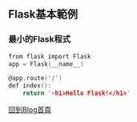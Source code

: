 ## Flask基本範例

### 最小的Flask程式
```c
from flask import Flask
app = Flask(__name__)

@app.route('/')
def index():
	return '<h1>Hello Flask!</h1>'
```


[回到Blog首頁](../index.md)
